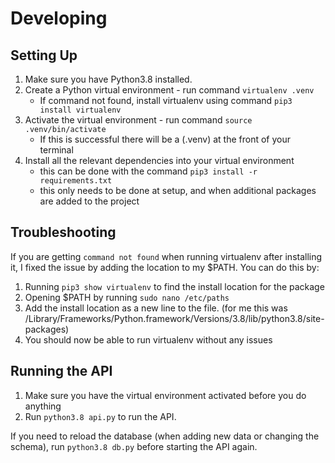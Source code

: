 # Developing
## Setting Up
1. Make sure you have Python3.8 installed.
2. Create a Python virtual environment - run command `virtualenv .venv`
    - If command not found, install virtualenv using command `pip3 install virtualenv`
3. Activate the virtual environment - run command `source .venv/bin/activate`
    - If this is successful there will be a (.venv) at the front of your terminal
4. Install all the relevant dependencies into your virtual environment
    - this can be done with the command `pip3 install -r requirements.txt`
    - this only needs to be done at setup, and when additional packages are added to the project

## Troubleshooting
If you are getting `command not found` when running virtualenv after installing it, I fixed the issue by adding the location to my $PATH.
You can do this by:
1. Running `pip3 show virtualenv` to find the install location for the package
2. Opening $PATH by running `sudo nano /etc/paths`
3. Add the install location as a new line to the file. (for me this was /Library/Frameworks/Python.framework/Versions/3.8/lib/python3.8/site-packages)
4. You should now be able to run virtualenv without any issues

## Running the API
1. Make sure you have the virtual environment activated before you do anything
2. Run `python3.8 api.py` to run the API.

If you need to reload the database (when adding new data or changing the schema), run `python3.8 db.py` before starting the API again.
